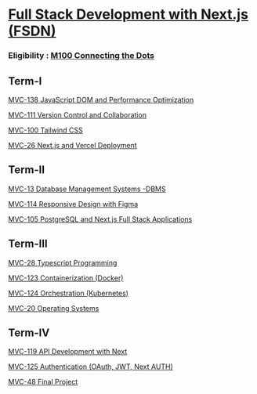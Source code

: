 # [Full Stack Development with Next.js (FSDN)](https://www.mvut.us/pages/study/programs/fsdn)

### Eligibility : [M100 Connecting the Dots]()

## Term-I

[MVC-138 JavaScript DOM and Performance Optimization]()

[MVC-111 Version Control and Collaboration]()

[MVC-100 Tailwind CSS]()

[MVC-26 Next.js and Vercel Deployment]()


## Term-II

[MVC-13 Database Management Systems -DBMS]()

[MVC-114 Responsive Design with Figma]()

[MVC-105 PostgreSQL and Next.js Full Stack Applications]()


## Term-III

[MVC-28 Typescript Programming]()

[MVC-123 Containerization (Docker)]()

[MVC-124 Orchestration (Kubernetes)]()

[MVC-20 Operating Systems]()


## Term-IV

[MVC-119 API Development with Next]()

[MVC-125 Authentication (OAuth, JWT, Next AUTH)]()

[MVC-48 Final Project]()


